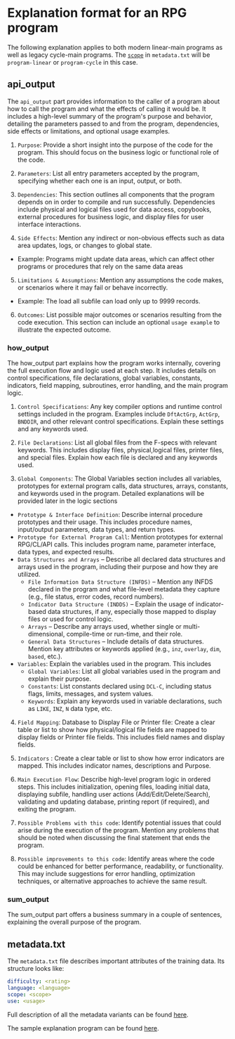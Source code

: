 # Explanation format for an RPG program

The following explanation applies to both modern linear-main programs as well as legacy cycle-main programs.
The [`scope`](/pages/metadata#scope) in `metadata.txt` will be `program-linear` or `program-cycle` in this case.

## api_output

The `api_output` part provides information to the caller of a program about how to call the program and what the effects of calling it would be. It includes
a high-level summary of the program's purpose and behavior, detailing the parameters passed to and from the program, dependencies, side effects or limitations, and optional usage examples.

1. `Purpose`: Provide a short insight into the purpose of the code for the program. This should focus on the business logic or functional role of the code.

2. `Parameters`: List all entry parameters accepted by the program, specifying whether each one is an input, output, or both.

3. `Dependencies`: This section outlines all components that the program depends on in order to compile and run successfully. Dependencies include physical and logical files used for data access, copybooks, external procedures for business logic, and display files for user interface interactions.

4. `Side Effects`: Mention any indirect or non-obvious effects such as data area updates, logs, or changes to global state. 
  - Example: Programs might update data areas, which can affect other programs or procedures that rely on the same data areas

5. `Limitations & Assumptions`: Mention any assumptions the code makes, or scenarios where it may fail or behave incorrectly.
  - Example: The load all subfile can load only up to 9999 records.

6. `Outcomes`: List possible major outcomes or scenarios resulting from the code execution. This section can include an optional `usage example` to illustrate the expected outcome.

### how_output

The how_output part explains how the program works internally, covering the full execution flow and logic used at each step. It includes details on control specifications, file declarations, global variables, constants, indicators, field mapping, subroutines, error handling, and the main program logic.

1. `Control Specifications`: Any key compiler options and runtime control settings included in the program. Examples include `DftActGrp`, `ActGrp`, `BNDDIR`, and other relevant control specifications. Explain these settings and any keywords used.

2. `File Declarations`: List all global files from the F-specs with relevant keywords. This includes display files, physical,logical files, printer files, and special files. Explain how each file is declared and any keywords used.

3. `Global Components`: The Global Variables section includes all variables, prototypes for external program calls, data structures, arrays, constants, and keywords used in the program. Detailed explanations will be provided later in the logic sections
  - `Prototype & Interface Definition`: Describe internal procedure prototypes and their usage. This includes procedure names, input/output parameters, data types, and return types.
  - `Prototype for External Program Call`: Mention prototypes for external RPG/CL/API calls. This includes program name, parameter interface, data types, and expected results.
  - `Data Structures and Arrays` – Describe all declared data structures and arrays used in the program, including their purpose and how they are utilized.
    - `File Information Data Structure (INFDS)` – Mention any INFDS declared in the program and what file-level metadata they capture (e.g., file status, error codes, record numbers).
    - `Indicator Data Structure (INDDS)` – Explain the usage of indicator-based data structures, if any, especially those mapped to display files or used for control logic.
    - `Arrays` – Describe any arrays used, whether single or multi-dimensional, compile-time or run-time, and their role.
    - `General Data Structures` – Include details of data structures. Mention key attributes or keywords applied (e.g., `inz`, `overlay`, `dim`, `based`, etc.).
  - `Variables`: Explain the variables used in the program. This includes
    - `Global Variables`: List all global variables used in the program and explain their purpose.
    - `Constants`: List constants declared using `DCL-C`, including status flags, limits, messages, and system values.
    - `Keywords`: Explain any keywords used in variable declarations, such as `LIKE`, `INZ`, `N` data type, etc.

4. `Field Mapping`: Database to Display File or Printer file: Create a clear table or list to show how physical/logical file fields are mapped to display fields or Printer file fields. This includes field names and display fields.

5. `Indicators` : Create a clear table or list to show how error indicators are mapped. This includes indicator names, descriptions and Purpose.

6. `Main Execution Flow`: Describe high-level program logic in ordered steps. This includes initialization, opening files, loading initial data, displaying subfile, handling user actions (Add/Edit/Delete/Search), validating and updating database, printing report (if required), and exiting the program.

7. `Possible Problems with this code`: Identify potential issues that could arise during the execution of the program. Mention any problems that should be noted when discussing the final statement that ends the program.

8. `Possible improvements to this code`: Identify areas where the code could be enhanced for better performance, readability, or functionality. This may include suggestions for error handling, optimization techniques, or alternative approaches to achieve the same result.

### sum_output

The sum_output part offers a business summary in a couple of sentences, explaining the overall purpose of the program.

## metadata.txt

The `metadata.txt` file describes important attributes of the training data.  Its structure looks like:

```yaml
difficulty: <rating>
language: <language>
scope: <scope>
use: <usage>
```

Full description of all the metadata variants can be found [here](/pages/metadata.md).

The sample explanation program can be found [here](/pages/sample_program.md).